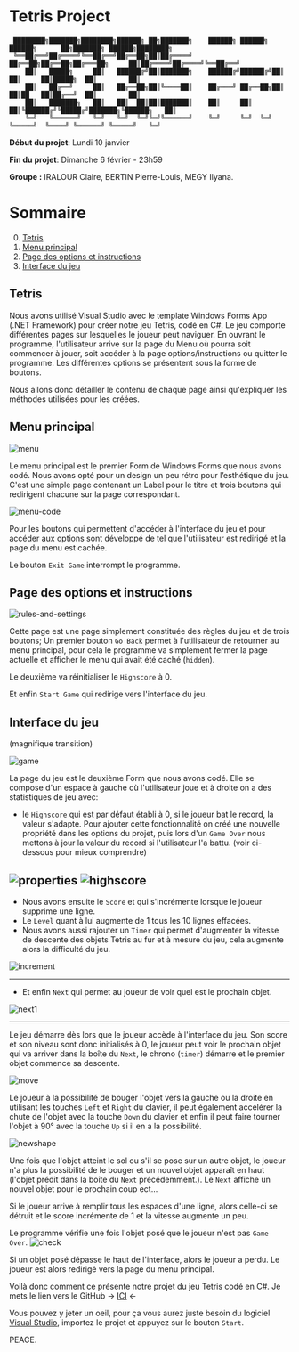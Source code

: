 ﻿# Tetris Project

     ████████╗███████╗████████╗██████╗ ██╗███████╗    ██████╗ ██████╗  ██████╗      ██╗███████╗ ██████╗████████╗
     ╚══██╔══╝██╔════╝╚══██╔══╝██╔══██╗██║██╔════╝    ██╔══██╗██╔══██╗██╔═══██╗     ██║██╔════╝██╔════╝╚══██╔══╝
        ██║   █████╗     ██║   ██████╔╝██║███████╗    ██████╔╝██████╔╝██║   ██║     ██║█████╗  ██║        ██║   
        ██║   ██╔══╝     ██║   ██╔══██╗██║╚════██║    ██╔═══╝ ██╔══██╗██║   ██║██   ██║██╔══╝  ██║        ██║   
        ██║   ███████╗   ██║   ██║  ██║██║███████║    ██║     ██║  ██║╚██████╔╝╚█████╔╝███████╗╚██████╗   ██║   
        ╚═╝   ╚══════╝   ╚═╝   ╚═╝  ╚═╝╚═╝╚══════╝    ╚═╝     ╚═╝  ╚═╝ ╚═════╝  ╚════╝ ╚══════╝ ╚═════╝   ╚═╝   

**Début du projet**: Lundi 10 janvier

**Fin du projet**: Dimanche 6 février - 23h59

**Groupe :** IRALOUR Claire, BERTIN Pierre-Louis, MEGY Ilyana.


# Sommaire
0. [Tetris](#tetris)
1. [Menu principal](#menu-principal)
2. [Page des options et instructions](#page-des-options-et-instructions)
3. [Interface du jeu](#interface-du-jeu)



## Tetris

Nous avons utilisé Visual Studio avec le template Windows Forms App (.NET Framework) pour créer notre jeu Tetris, codé en C#.
Le jeu comporte différentes pages sur lesquelles le joueur peut naviguer.
En ouvrant le programme, l'utilisateur arrive sur la page du Menu où pourra soit commencer à jouer, soit accéder à la page options/instructions ou quitter le programme.
Les différentes options se présentent sous la forme de boutons.

Nous allons donc détailler le contenu de chaque page ainsi qu'expliquer les méthodes utilisées pour les créées.

## Menu principal

![menu](https://cdn.discordapp.com/attachments/889061317321838627/939911707315298304/menu.png)

Le menu principal est le premier Form de Windows Forms que nous avons codé. Nous avons opté pour un design un peu rétro pour l’esthétique du jeu.
C'est une simple page contenant un Label pour le titre et trois boutons qui redirigent chacune sur la page correspondant.

![menu-code](https://cdn.discordapp.com/attachments/889061317321838627/939913508026449970/menucode.png)

Pour les boutons qui permettent d'accéder à l'interface du jeu et pour accéder aux options sont développé de tel que l'utilisateur est redirigé et la page du menu est cachée.

Le bouton ``Exit Game`` interrompt le programme.

## Page des options et instructions
![rules-and-settings](https://cdn.discordapp.com/attachments/889061317321838627/939927848397975562/settings.png)

Cette page est une page simplement constituée des règles du jeu et de trois boutons;
Un premier bouton ``Go Back`` permet à l'utilisateur de retourner au menu principal, pour cela le programme va simplement fermer la page actuelle et afficher le menu qui avait été caché (``hidden``).

Le deuxième va réinitialiser le ``Highscore`` à 0.

Et enfin ``Start Game`` qui redirige vers l'interface du jeu.

## Interface du jeu
(magnifique transition)

![game](https://cdn.discordapp.com/attachments/889061317321838627/939914805815418900/game.png)

La page du jeu est le deuxième Form que nous avons codé.
Elle se compose d'un espace à gauche où l'utilisateur joue et à droite on a des statistiques de jeu avec:
- le ``Highscore`` qui est par défaut établi à 0, si le joueur bat le record, la valeur s'adapte. Pour ajouter cette fonctionnalité on créé une nouvelle propriété dans les options du projet, puis lors d'un ``Game Over`` nous mettons à jour la valeur du record si l'utilisateur l'a battu. (voir ci-dessous pour mieux comprendre)

![properties](https://cdn.discordapp.com/attachments/889061317321838627/939917026896519248/properties.png)
![highscore](https://cdn.discordapp.com/attachments/889061317321838627/939917498902511636/highscore.png)
---
- Nous avons ensuite le ``Score`` et qui s'incrémente lorsque le joueur supprime une ligne.
- Le ``Level`` quant à lui augmente de 1 tous les 10 lignes effacées.
- Nous avons aussi rajouter un ``Timer`` qui permet d'augmenter la vitesse de descente des objets Tetris au fur et à mesure du jeu, cela augmente alors la difficulté du jeu.

![increment](https://cdn.discordapp.com/attachments/889061317321838627/939920189930217502/increment.png)

---

- Et enfin ``Next`` qui permet au joueur de voir quel est le prochain objet.

![next1](https://cdn.discordapp.com/attachments/889061317321838627/939921115952861305/next.png)

---

Le jeu démarre dès lors que le joueur accède à l'interface du jeu.
Son score et son niveau sont donc initialisés à 0, le joueur peut voir le prochain objet qui va arriver dans la boîte du ``Next``, le chrono (``timer``) démarre et le premier objet commence sa descente.

![move](https://cdn.discordapp.com/attachments/889061317321838627/939923793483276328/move.png)

Le joueur à la possibilité de bouger l'objet vers la gauche ou la droite en utilisant les touches ``Left`` et ``Right`` du clavier, il peut également accélérer la chute de l'objet avec la touche ``Down`` du clavier et enfin il peut faire tourner l'objet à 90° avec la touche ``Up`` si il en a la possibilité.

![newshape](https://cdn.discordapp.com/attachments/889061317321838627/939925421061980190/newshape.png)

Une fois que l'objet atteint le sol ou s'il se pose sur un autre objet, le joueur n'a plus la possibilité de le bouger et un nouvel objet apparaît en haut (l'objet prédit dans la boîte du ``Next`` précédemment.).
Le ``Next`` affiche un nouvel objet pour le prochain coup ect...

Si le joueur arrive à remplir tous les espaces d'une ligne, alors celle-ci se détruit et le score incrémente de 1 et la vitesse augmente un peu.

Le programme vérifie une fois l'objet posé que le joueur n'est pas ``Game Over``.
![check](https://cdn.discordapp.com/attachments/889061317321838627/939926522201006120/check.png)

Si un objet posé dépasse le haut de l'interface, alors le joueur a perdu.
Le joueur est alors redirigé vers la page du menu principal.

Voilà donc comment ce présente notre projet du jeu Tetris codé en C#.
Je mets le lien vers le GitHub → [ICI](https://github.com/IlyanaMegy/Tetris_Project) ←

Vous pouvez y jeter un oeil, pour ça vous aurez juste besoin du logiciel [Visual Studio](https://visualstudio.microsoft.com/fr/vs/), importez le projet et appuyez sur le bouton ``Start``.

PEACE.


